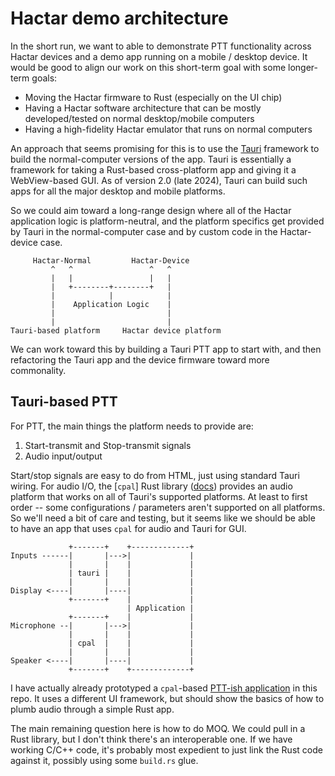 Hactar demo architecture
========================

In the short run, we want to able to demonstrate PTT functionality across Hactar
devices and a demo app running on a mobile / desktop device.  It would be good
to align our work on this short-term goal with some longer-term goals:

* Moving the Hactar firmware to Rust (especially on the UI chip)
* Having a Hactar software architecture that can be mostly developed/tested on
  normal desktop/mobile computers
* Having a high-fidelity Hactar emulator that runs on normal computers

An approach that seems promising for this is to use the [Tauri] framework to
build the normal-computer versions of the app.  Tauri is essentially a framework
for taking a Rust-based cross-platform app and giving it a WebView-based GUI.
As of version 2.0 (late 2024), Tauri can build such apps for all the major
desktop and mobile platforms.

So we could aim toward a long-range design where all of the Hactar application
logic is platform-neutral, and the platform specifics get provided by Tauri in
the normal-computer case and by custom code in the Hactar-device case.

```
     Hactar-Normal         Hactar-Device
         ^   ^                 ^   ^
         |   |                 |   |
         |   +--------+--------+   |
         |            |            |
         |    Application Logic    |
         |                         |
         |                         |
Tauri-based platform     Hactar device platform
```

We can work toward this by building a Tauri PTT app to start with, and then
refactoring the Tauri app and the device firmware toward more commonality.

## Tauri-based PTT

For PTT, the main things the platform needs to provide are:

1. Start-transmit and Stop-transmit signals
2. Audio input/output

Start/stop signals are easy to do from HTML, just using standard Tauri wiring.
For audio I/O, the [`cpal`] Rust library ([docs]) provides an audio platform that
works on all of Tauri's supported platforms. At least to first order -- some
configurations / parameters aren't supported on all platforms.  So we'll need a
bit of care and testing, but it seems like we should be able to have an app that
uses `cpal` for audio and Tauri for GUI.

```
             +-------+    +-------------+ 
Inputs ------|       |--->|             |
             |       |    |             |
             | tauri |    |             |
             |       |    |             |
Display <----|       |----|             |
             +-------+    |             |
                          | Application |
             +-------+    |             |
Microphone --|       |--->|             |
             |       |    |             |
             | cpal  |    |             |
             |       |    |             |
Speaker <----|       |----|             |
             +-------+    +-------------+
```

I have actually already prototyped a `cpal`-based [PTT-ish application] in this
repo.  It uses a different UI framework, but should show the basics of how to
plumb audio through a simple Rust app.

The main remaining question here is how to do MOQ.  We could pull in a Rust
library, but I don't think there's an interoperable one.  If we have working
C/C++ code, it's probably most expedient to just link the Rust code against it,
possibly using some `build.rs` glue.


[Tauri]: https://tauri.app/
[cpal]: https://github.com/rustaudio/cpal
[docs]: https://docs.rs/cpal/latest/cpal/
[PTT-ish application]: https://github.com/Quicr/hactar/tree/main/exploration/macos-audio
